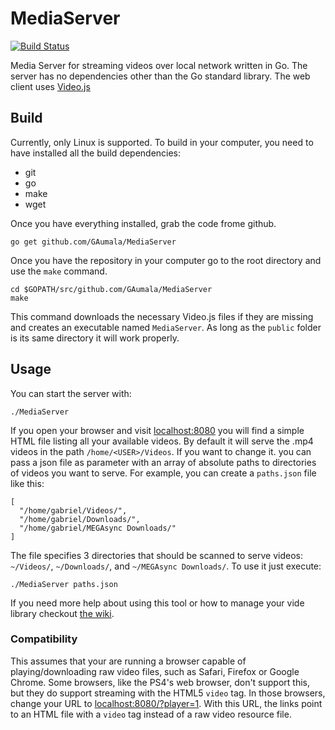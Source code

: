 # MediaServer

[![Build Status](https://travis-ci.org/GAumala/MediaServer.svg?branch=master)](https://travis-ci.org/GAumala/MediaServer)

Media Server for streaming videos over local network written in Go. The server
has no dependencies other than the Go standard library. The web client uses
[Video.js](http://videojs.com/)

## Build
Currently, only Linux is supported. To build in your computer, you need to have
installed all the build dependencies:

- git
- go
- make
- wget

Once you have everything installed, grab the code frome github.

```
go get github.com/GAumala/MediaServer
```

Once you have the repository in your computer go to the root directory and
use the `make` command.

```
cd $GOPATH/src/github.com/GAumala/MediaServer
make
```

This command downloads the necessary Video.js files if they are missing and
creates an executable named `MediaServer`. As long as the `public`
folder is its same directory it will work properly.

## Usage

You can start the server with:

```
./MediaServer
```

If you open your browser and visit [localhost:8080](http://localhost:8080) you
will find a simple HTML file listing all your available videos. By default it
will serve the .mp4 videos in the path `/home/<USER>/Videos`. If you want to
change it. you can pass a json file as parameter with an array of absolute paths
to directories of videos you want to serve. For example, you can create a
`paths.json` file like this:

```
[
  "/home/gabriel/Videos/",
  "/home/gabriel/Downloads/",
  "/home/gabriel/MEGAsync Downloads/"
]
```

The file specifies 3 directories that should be scanned to serve videos:
`~/Videos/`, `~/Downloads/`, and `~/MEGAsync Downloads/`. To use it just
execute:

```
./MediaServer paths.json
```

If you need more help about using this tool or how to manage your vide library checkout [the wiki](https://github.com/GAumala/MediaServer/wiki).

### Compatibility

This assumes that your are running a browser capable of playing/downloading
raw video files, such as Safari, Firefox or Google Chrome. Some browsers,
like the PS4's web browser, don't support this, but they do support streaming
with the HTML5 `video` tag. In those browsers, change your URL to
[localhost:8080/?player=1](http://localhost:8080/?player=1). With this URL, the
links point to an HTML file with a `video` tag instead of a raw video resource
file.
